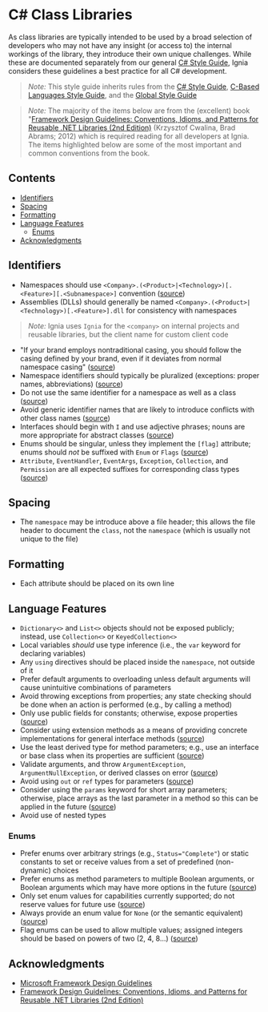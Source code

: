 # C# Class Libraries

As class libraries are typically intended to be used by a broad selection of developers who may not have any insight (or access to) the internal workings of the library, they introduce their own unique challenges. While these are documented separately from our general [C# Style Guide](../C%23/README.md), Ignia considers these guidelines a best practice for all C# development.

> *Note:* This style guide inherits rules from the [C# Style Guide](../C%23/README.md), [C-Based Languages Style Guide](../README.md), and the [Global Style Guide](../../README.md)

> *Note:* The majority of the items below are from the (excellent) book "[Framework Design Guidelines: Conventions, Idioms, and Patterns for Reusable .NET Libraries (2nd Edition)](http://www.amazon.com/Framework-Design-Guidelines-Conventions-Libraries/dp/0321545613) (Krzysztof Cwalina, Brad Abrams; 2012) which is required reading for all developers at Ignia. The items highlighted below are some of the most important and common conventions from the book.

## Contents
- [Identifiers](#identifiers)
- [Spacing](#spacing)
- [Formatting](#formatting)
- [Language Features](#language-features)
  - [Enums](#enums)
- [Acknowledgments](#acknowledgments)

## Identifiers
- Namespaces should use `<Company>.(<Product>|<Technology>)[.<Feature>][.<Subnamespace>]` convention ([source](https://msdn.microsoft.com/en-us/library/ms229026%28v=vs.110%29.aspx))
- Assemblies (DLLs) should generally be named `<Company>.(<Product>|<Technology>)[.<Feature>].dll` for consistency with namespaces

> *Note:* Ignia uses `Ignia` for the `<company>` on internal projects and reusable libraries, but the client name for custom client code

- "If your brand employs nontraditional casing, you should follow the casing defined by your brand, even if it deviates from normal namespace casing" ([source](https://msdn.microsoft.com/en-us/library/ms229026(v=vs.110).aspx))
- Namespace identifiers should typically be pluralized (exceptions: proper names, abbreviations) ([source](https://msdn.microsoft.com/en-us/library/ms229026(v=vs.110).aspx))
- Do not use the same identifier for a namespace as well as a class ([source](https://msdn.microsoft.com/en-us/library/ms229026(v=vs.110).aspx))
- Avoid generic identifier names that are likely to introduce conflicts with other class names ([source](https://msdn.microsoft.com/en-us/library/ms229026(v=vs.110).aspx))
- Interfaces should begin with `I` and use adjective phrases; nouns are more appropriate for abstract classes ([source](https://msdn.microsoft.com/en-us/library/ms229040(v=vs.110).aspx))
- Enums should be singular, unless they implement the `[flag]` attribute; enums should *not* be suffixed with `Enum` or `Flags` ([source](https://msdn.microsoft.com/en-us/library/ms229040(v=vs.110).aspx))
- `Attribute`, `EventHandler`, `EventArgs`, `Exception`, `Collection`, and `Permission` are all expected suffixes for corresponding class types ([source](https://msdn.microsoft.com/en-us/library/ms229040(v=vs.110).aspx))

## Spacing
- The `namespace` may be introduce above a file header; this allows the file header to document the `class`, not the `namespace` (which is usually not unique to the file)

## Formatting
- Each attribute should be placed on its own line

## Language Features
- `Dictionary<>` and `List<>` objects should not be exposed publicly; instead, use `Collection<>` or `KeyedCollection<>`
- Local variables *should* use type inference (i.e., the `var` keyword for declaring variables)
- Any `using` directives should be placed inside the `namespace`, not outside of it
- Prefer default arguments to overloading unless default arguments will cause unintuitive combinations of parameters
- Avoid throwing exceptions from properties; any state checking should be done when an action is performed (e.g., by calling a method)
- Only use public fields for constants; otherwise, expose properties ([source](https://msdn.microsoft.com/en-us/library/ms229057(v=vs.110).aspx))
- Consider using extension methods as a means of providing concrete implementations for general interface methods ([source](https://msdn.microsoft.com/en-us/library/dn169395(v=vs.110).aspx))
- Use the least derived type for method parameters; e.g., use an interface or base class when its properties are sufficient ([source](https://msdn.microsoft.com/en-us/library/ms229015(v=vs.110).aspx))
- Validate arguments, and throw `ArgumentException`, `ArgumentNullException`, or derived classes on error ([source](https://msdn.microsoft.com/en-us/library/ms229015(v=vs.110).aspx))
- Avoid using `out` or `ref` types for parameters ([source](https://msdn.microsoft.com/en-us/library/ms229015(v=vs.110).aspx))
- Consider using the `params` keyword for short array parameters; otherwise, place arrays as the last parameter in a method so this can be applied in the future ([source](https://msdn.microsoft.com/en-us/library/ms229015(v=vs.110).aspx))
- Avoid use of nested types

### Enums
- Prefer enums over arbitrary strings (e.g., `Status="Complete"`) or static constants to set or receive values from a set of predefined (non-dynamic) choices
- Prefer enums as method parameters to multiple Boolean arguments, or Boolean arguments which may have more options in the future ([source](https://msdn.microsoft.com/en-us/library/ms229015(v=vs.110).aspx))
- Only set enum values for capabilities currently supported; do not reserve values for future use ([source](https://msdn.microsoft.com/en-us/library/ms229058(v=vs.110).aspx))
- Always provide an enum value for `None` (or the semantic equivalent) ([source](https://msdn.microsoft.com/en-us/library/ms229058(v=vs.110).aspx))
- Flag enums can be used to allow multiple values; assigned integers should be based on powers of two (2, 4, 8...) ([source](https://msdn.microsoft.com/en-us/library/ms229058(v=vs.110).aspx))

## Acknowledgments
- [Microsoft Framework Design Guidelines](https://msdn.microsoft.com/en-us/library/ms229042(v=vs.110).aspx)
- [Framework Design Guidelines: Conventions, Idioms, and Patterns for Reusable .NET Libraries (2nd Edition)](http://www.amazon.com/Framework-Design-Guidelines-Conventions-Libraries/dp/0321545613)
